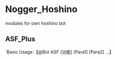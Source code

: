 # Nogger_Hoshino
modules for own hoshino bot

## ASF_Plus
`Basic Usage:【@Bot ASF [功能] [Para1] [Para2] ...】
